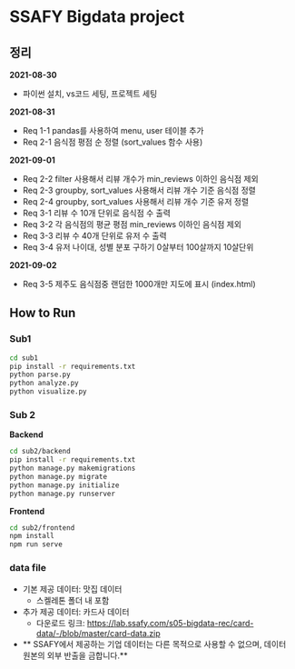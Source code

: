 # SSAFY Bigdata project

## 정리

**2021-08-30**

- 파이썬 설치, vs코드 세팅, 프로젝트 세팅

**2021-08-31**

- Req 1-1 pandas를 사용하여 menu, user 테이블 추가
- Req 2-1 음식점 평점 순 정렬 (sort_values 함수 사용)

**2021-09-01**

- Req 2-2 filter 사용해서 리뷰 개수가 min_reviews 이하인 음식점 제외
- Req 2-3 groupby, sort_values 사용해서 리뷰 개수 기준 음식점 정렬
- Req 2-4 groupby, sort_values 사용해서 리뷰 개수 기준 유저 정렬
- Req 3-1 리뷰 수 10개 단위로 음식점 수 출력
- Req 3-2 각 음식점의 평균 평점 min_reviews 이하인 음식점 제외
- Req 3-3 리뷰 수 40개 단위로 유저 수 출력
- Req 3-4 유저 나이대, 성별 분포 구하기 0살부터 100살까지 10살단위

**2021-09-02**

- Req 3-5 제주도 음식점중 랜덤한 1000개만 지도에 표시 (index.html)

## How to Run

### Sub1

```sh
cd sub1
pip install -r requirements.txt
python parse.py
python analyze.py
python visualize.py
```

### Sub 2

**Backend**

```sh
cd sub2/backend
pip install -r requirements.txt
python manage.py makemigrations
python manage.py migrate
python manage.py initialize
python manage.py runserver
```

**Frontend**

```sh
cd sub2/frontend
npm install
npm run serve
```

### data file

- 기본 제공 데이터: 맛집 데이터
  - 스켈레톤 폴더 내 포함
- 추가 제공 데이터: 카드사 데이터
  - 다운로드 링크: https://lab.ssafy.com/s05-bigdata-rec/card-data/-/blob/master/card-data.zip
- ** SSAFY에서 제공하는 기업 데이터는 다른 목적으로 사용할 수 없으며, 데이터 원본의 외부 반출을 금합니다.**
